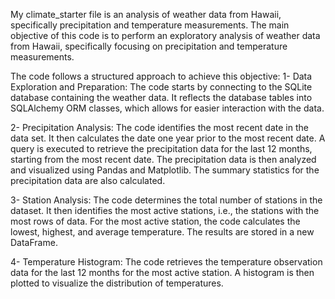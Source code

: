 My climate_starter file is an analysis of weather data from Hawaii, specifically precipitation and temperature measurements. The main objective of this code is to perform an exploratory analysis of weather data from Hawaii, specifically focusing on precipitation and temperature measurements.

The code follows a structured approach to achieve this objective:
1- Data Exploration and Preparation: The code starts by connecting to the SQLite database containing the weather data. It reflects the database tables into SQLAlchemy ORM classes, which allows for easier interaction with the data.

2- Precipitation Analysis: The code identifies the most recent date in the data set. It then calculates the date one year prior to the most recent date.  A query is executed to retrieve the precipitation data for the last 12 months, starting from the most recent date. The precipitation data is then analyzed and visualized using Pandas and Matplotlib.
The summary statistics for the precipitation data are also calculated.

3- Station Analysis: The code determines the total number of stations in the dataset. It then identifies the most active stations, i.e., the stations with the most rows of data. For the most active station, the code calculates the lowest, highest, and average temperature. The results are stored in a new DataFrame.

4- Temperature Histogram: The code retrieves the temperature observation data for the last 12 months for the most active station. A histogram is then plotted to visualize the distribution of temperatures.
